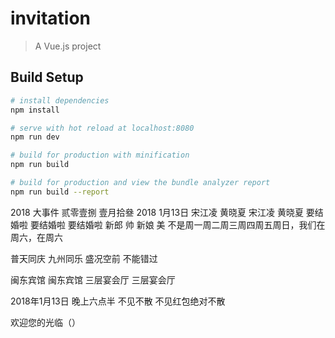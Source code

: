 # invitation

> A Vue.js project

## Build Setup

``` bash
# install dependencies
npm install

# serve with hot reload at localhost:8080
npm run dev

# build for production with minification
npm run build

# build for production and view the bundle analyzer report
npm run build --report
```

2018 大事件
贰零壹捌 壹月拾叄 2018 1月13日
宋江凌
黄晓夏
宋江凌
黄晓夏
要结婚啦 要结婚啦 要结婚啦
新郎 帅
新娘 美
不是周一周二周三周四周五周日，我们在周六，在周六

普天同庆 九州同乐 盛况空前 不能错过

闽东宾馆 闽东宾馆 三层宴会厅 三层宴会厅

2018年1月13日 晚上六点半 不见不散 不见红包绝对不散

欢迎您的光临（）




